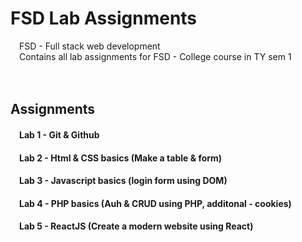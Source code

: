 # FSD Lab Assignments
 
&emsp;FSD - Full stack web development<br/>
&emsp;Contains all lab assignments for FSD - College course in TY sem 1<br/><br/><br/>
<h2>Assignments</h2>
<h4>&emsp;Lab 1  -  Git & Github<br/></h3>
<h4>&emsp;Lab 2  -  Html & CSS basics (Make a table & form)<br/></h4>
<h4>&emsp;Lab 3  -  Javascript basics (login form using DOM)<br/></h4>
<h4>&emsp;Lab 4  -  PHP basics (Auh & CRUD using PHP, additonal - cookies)<br/></h4>
<h4>&emsp;Lab 5  -  ReactJS (Create a modern website using React)</h4>
